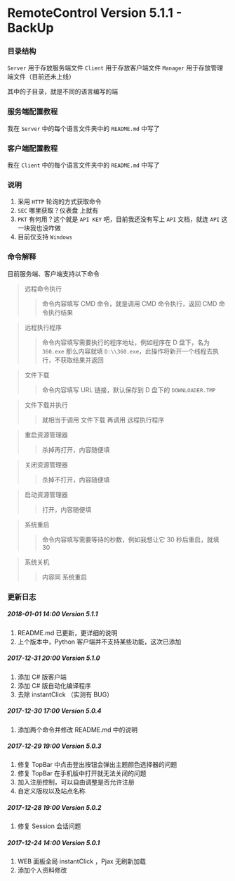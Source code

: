 # RemoteControl Version 5.1.1 - BackUp

### 目录结构
`Server` 用于存放服务端文件
`Client` 用于存放客户端文件
`Manager` 用于存放管理端文件（目前还未上线）

其中的子目录，就是不同的语言编写的端

### 服务端配置教程
我在 `Server` 中的每个语言文件夹中的 `README.md` 中写了

### 客户端配置教程
我在 `Client` 中的每个语言文件夹中的 `README.md` 中写了

### 说明
1. 采用 `HTTP` 轮询的方式获取命令
3. `SEC` 哪里获取？仪表盘 上就有
4. `PKT` 有何用？这个就是 `API KEY` 吧，目前我还没有写上 `API` 文档，就连 `API` 这一块我也没咋做
5. 目前仅支持 `Windows`

### 命令解释
目前服务端、客户端支持以下命令

> 远程命令执行
>> 命令内容填写 CMD 命令，就是调用 CMD 命令执行，返回 CMD 命令执行结果

> 远程执行程序
>> 命令内容填写需要执行的程序地址，例如程序在 D 盘下，名为 `360.exe` 那么内容就填 `D:\\360.exe`，此操作将新开一个线程去执行，不获取结果并返回

> 文件下载
>> 命令内容填写 URL 链接，默认保存到 D 盘下的 `DOWNLOADER.TMP`

> 文件下载并执行
>> 就相当于调用 文件下载 再调用 远程执行程序

> 重启资源管理器
>> 杀掉再打开，内容随便填

> 关闭资源管理器
>> 杀掉不打开，内容随便填

> 启动资源管理器
>> 打开，内容随便填

> 系统重启
>> 命令内容填写需要等待的秒数，例如我想让它 30 秒后重启，就填 30

> 系统关机
>> 内容同 系统重启

### 更新日志
##### 2018-01-01 14:00 Version 5.1.1
1. README.md 已更新，更详细的说明
2. 上个版本中，Python 客户端并不支持某些功能，这次已添加

##### 2017-12-31 20:00 Version 5.1.0
1. 添加 C# 版客户端
2. 添加 C# 版自动化编译程序
3. 去除 instantClick （实测有 BUG）

##### 2017-12-30 17:00 Version 5.0.4
1. 添加两个命令并修改 README.md 中的说明

##### 2017-12-29 19:00 Version 5.0.3
1. 修复 TopBar 中点击登出按钮会弹出主题颜色选择器的问题
2. 修复 TopBar 在手机版中打开就无法关闭的问题
3. 加入注册控制，可以自由调整是否允许注册
4. 自定义版权以及站点名称

##### 2017-12-28 19:00 Version 5.0.2
1. 修复 Session 会话问题

##### 2017-12-24 14:00 Version 5.0.1
1. WEB 面板全局 instantClick ，Pjax 无刷新加载
2. 添加个人资料修改
